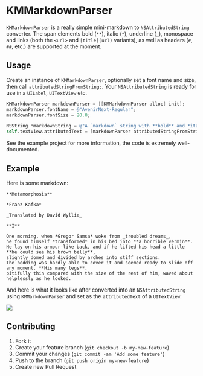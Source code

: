 # KMMarkdownParser

`KMMarkdownParser` is a really simple mini-markdown to `NSAttributedString` converter.
The span elements bold (`**`), italic (`*`), underline (`_`), monospace
and links (both the `<url>` and `[title](url)` variants), as well as headers (`#`, `##`, etc.)
are supported at the moment.

## Usage

Create an instance of `KMMarkdownParser`, optionally set a font name and size,
then call `attributedStringFromString:`.
Your `NSAttributedString` is ready for use in a `UILabel`, `UITextView` etc.

```objective-c
KMMarkdownParser markdownParser = [[KMMarkdownParser alloc] init];
markdownParser.fontName = @"AvenirNext-Regular";
markdownParser.fontSize = 20.0;

NSString *markdownString = @"A `markdown` string with **bold** and *italic* text.";
self.textView.attributedText = [markdownParser attributedStringFromString:markdownString];
```

See the example project for more information, the code is extremely well-documented.

## Example

Here is some markdown:

```no-highlight
**Metamorphosis**

*Franz Kafka*

_Translated by David Wyllie_

**I**

One morning, when *Gregor Samsa* woke from _troubled dreams_,
he found himself *transformed* in his bed into **a horrible vermin**.
He lay on his armour-like back, and if he lifted his head a little **he could see his brown belly**,
slightly domed and divided by arches into stiff sections.
The bedding was hardly able to cover it and seemed ready to slide off any moment. **His many legs**,
pitifully thin compared with the size of the rest of him, waved about helplessly as he looked.
```

And here is what it looks like after converted into an `NSAttributedString` using `KMMarkdownParser`
and set as the `attributedText` of a `UITextView`:

![](http://f.cl.ly/items/0H401D2t2c3T2p1o0j2g/KMMarkdownParser.png)

## Contributing

1. Fork it
2. Create your feature branch (`git checkout -b my-new-feature`)
3. Commit your changes (`git commit -am 'Add some feature'`)
4. Push to the branch (`git push origin my-new-feature`)
5. Create new Pull Request
